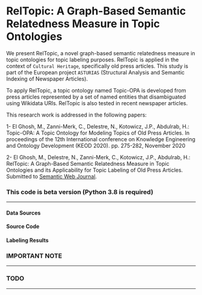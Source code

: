 # RelTopic: A Graph-Based Semantic Relatedness Measure in Topic Ontologies 

We present RelTopic, a novel graph-based semantic relatedness measure in topic ontologies for topic labeling purposes. RelTopic is applied in the context of `Cultural Heritage`, specifically old press articles. This study is part of the European project `ASTURIAS` (Structural Analysis and Semantic Indexing of Newspaper Articles). 

To apply RelTopic, a topic ontology named Topic-OPA is developed from press articles represented by a set of named entities that disambiguated using Wikidata URIs. RelTopic is also tested in recent newspaper articles.


This research work is addressed in the following papers:

1- El Ghosh, M., Zanni-Merk, C., Delestre, N., Kotowicz, J.P., Abdulrab, H.: Topic-OPA: A Topic Ontology for Modeling Topics of Old Press Articles. In proceedings of the 12th International conference on Knowledge Engineering and Ontology Development (KEOD 2020). pp. 275-282, November 2020

2- El Ghosh, M., Delestre, N., Zanni-Merk, C., Kotowicz, J.P., Abdulrab, H.: RelTopic: A Graph-Based Semantic Relatedness Measure in Topic Ontologies and its Applicability for Topic Labeling of Old Press Articles. Submitted to [Semantic Web Journal](http://www.semantic-web-journal.net/content/reltopic-graph-based-semantic-relatedness-measure-topic-ontologies-and-its-applicability-0).


### This code is beta version (Python 3.8 is required)
-------------------------------------------------------
#### Data Sources

#### Source Code


#### Labeling Results



### IMPORTANT NOTE
-------------------------------------------------------



### TODO
-------------------------------------------------------

 
